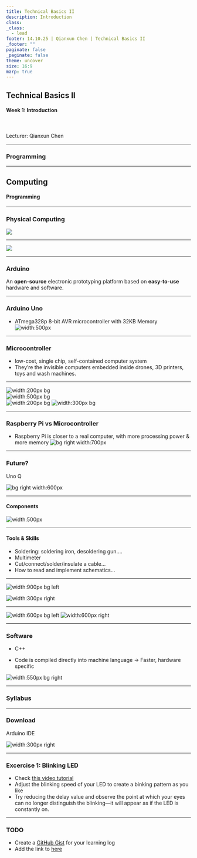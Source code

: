 ```yaml
---
title: Technical Basics II
description: Introduction
class: 
_class:
  - lead
footer: 14.10.25 | Qianxun Chen | Technical Basics II
_footer: ""
paginate: false
_paginate: false
theme: uncover
size: 16:9
marp: true
---
```


## Technical Basics II
####  Week 1: Introduction
<br>
<br>
Lecturer: Qianxun Chen

---

### Programming

<!-- 
Welcome back, catch up, how's summer break
Why?


Last semester we learnt basic programming by learning Python.
What?
Basic ELements/Tools/Schematics -> Breadboard -> Perfboard

Syllabus

Arduino

 -->
---
<!--
 Programming is just a small section of a larger term, computing. As computing not only exists as abstract numbers and concepts, it also changes many other aspects of our life in more physical ways. -->

## Computing
 #### Programming

---

 ### Physical Computing

<!-- Physical computing involves interactive systems that can sense and respond to the world around them. 

sensors that respond to temperature, humidity, distance, touch...
motors, emitting light/beeps into the environment...

-->
 ![](images/physicalComputing.png)

---

 ![](images/signals.jpg)

---

### Arduino
An **open-source** electronic prototyping platform based on **easy-to-use** hardware and software.

<!-- 

To explore all the possibilities zou can do with physical computing, we are going to learn it with Arduino. Before Arduino, the field of electronics are way harder to enter and one needs to go through a long learning curve to do very simple things.

Arduino as a pjoect makes electronics more accessible to non-professionals and makes it a potential fun/hobby activity one can persuit at home. It's like the Processing project but for hardware. It began in 2005 as a tool for students studying Interaction Design in Italy, and until now it has now a huge community of users and educators, tutorial materials, software and hardware.
-->

---

### Arduino Uno
<!-- There are many development boards you can purchase from Arduino and they are available in different different computational power and sizes.

The most important component on this whole board, is this little black thing in the lower right corner, ATmega 3, 28 p. Everything else on this board is to make it easier to be programmed by your computer, connect to other components without the need of soldering......
-->

- ATmega328p
8-bit AVR microcontroller with 32KB Memory
![width:500px](images/uno.webp)

---

### Microcontroller
- low-cost, single chip, self-contained computer system
- They’re the invisible computers embedded inside drones, 3D printers, toys and wash machines.

---

![width:200px bg](images/nano.jpg)  
![width:500px bg](images/mega.jpg)  
![width:200px bg](images/esp32.webp)
![width:300px bg](images/attiny.webp)

---

### Raspberry Pi vs Microcontroller
* Raspberry Pi is closer to a real computer, with more processing power & more memory
![bg right width:700px ](images/raspberry.jpg)  

<!-- But you see the pins? It is also possible to drive some stepper motors, add some sensors or switches to a raspberry pi, if you needs more computation power while at the same time being able to control some simple electronics. -->

---

### Future? 
Uno Q

![bg right width:600px](images/unoQ.webp)

<!-- But maybe this line between raspberry & Arduino will soon be shaken as Arduino was recently aquaired by Qualcomm, and with this new board Uno Q, a Linux-capable board with a GPU on it that makes it possible to run AI models on it. -->
---

<!-- because it is a platform for both software/hardware, we need more things than the arduino board,the microcontroller itself. -->
#### Components

![width:500px](images/components.jpg)

---
#### Tools & Skills
- Soldering: soldering iron, desoldering gun....
- Multimeter
- Cut/connect/solder/insulate a cable...
- How to read and implement schematics...

---

<!-- Schematics -> Breadboard Prototype 
 -->

![width:900px bg left](images/schematic.png)

![width:300px right](images/breadboard.png)

---

![width:600px bg left](images/perfboard.jpg)
![width:600px right](images/pcb.jpg)

<!-- -> Perfboard Prototype ( -> PCB Production ) -->
---
### Software
- C++ 
* Code is compiled directly into machine language -> Faster, hardware specific

![width:550px bg right](images/ide.avif)

<!-- Python is an interpreted language. 
It's also possible to control a motor/led using python but remember what we mentioned last semester about the difference between a programming language like python vs sth like C -->


---
### Syllabus

---

### Download
Arduino IDE

![width:300px right](images/ide.jpg)

<!-- When you open it for first time, it's going to take some time as it needs to download some basic libraries and device drivers from the internet. If it asks you for permission to download/do sth, just click on yes you will need all of them.
 -->
<!-- 
---

### Connecting Arduino to your laptop

<span style="font-size:0.5em;">
* If your system does't allow you to install the newest IDE, you might have the issue of seeing the port greyed out. This might indicate that you need to download the CH340 driver manually. 
</span> -->

---
### Excercise 1:  Blinking LED
- Check [this video tutorial](https://www.youtube.com/watch?v=fJWR7dBuc18)
- Adjust the blinking speed of your LED to create a binking pattern as you like
- Try reducing the delay value and observe the point at which your eyes can no longer distinguish the blinking—it will appear as if the LED is constantly on.

---
### TODO
- Create a [GitHub Gist](https://gist.github.com/) for your learning log
- Add the link to [here](https://leuphanalg-my.sharepoint.com/:x:/g/personal/qianxun_chen_leuphana_de/Ed36z17VcadDhaB35HPqQr0B8VoFGgQ-eUIUj2ECJxMarA?e=kKn2qg)
